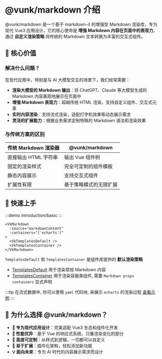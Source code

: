 # @vunk/markdown 介绍

@vunk/markdown 是一个基于 markdown-it 的增强型 Markdown 渲染库，专为现代 Vue3 应用设计。它的核心使命是 **增强 Markdown 内容在页面中的表现力**，通过 **自定义渲染策略** 将传统的 Markdown 文本转换为丰富的交互式组件。

## 🎯 核心价值

### 解决什么问题？

在现代应用中，特别是与 AI 大模型交互的场景下，我们经常需要：

- **渲染大模型的 Markdown 输出**：将 ChatGPT、Claude 等大模型生成的 Markdown 内容美观地展示在页面中
- **增强 Markdown 表现力**：超越传统 HTML 渲染，支持自定义组件、交互式元素
- **实时内容渲染**：支持流式渲染，适配打字机效果等动态展示需求
- **灵活的扩展能力**：根据业务需求定制特殊的 Markdown 语法和渲染效果

### 与传统方案的区别

| 传统 Markdown 渲染器 | @vunk/markdown |
|---------------------|----------------|
| 直接输出 HTML 字符串 | 输出 Vue 组件树 |
| 固定的渲染样式 | 完全可定制的组件模板 |
| 静态内容展示 | 支持交互式组件 |
| 扩展性有限 | 基于策略模式的无限扩展 |

## 🚀 快速上手

:::demo
introduction/basic
:::

```vue
<VkMarkdown
  :source="markdownContent"
  :containers="['echarts']"
>
  <VkTemplatesDefault />
  <VkTemplatesContainer />
</VkMarkdown>
```

`TemplatesDefault` 和 `TemplatesContainer` 是组件库提供的 **默认渲染策略**

+ [TemplatesDefault](https://github.com/EralChen/vunk-markdown/blob/master/packages/components/templates-default/src/index.vue) 用于渲染常规 Markdown 内容
+ [TemplatesContainer](https://github.com/EralChen/vunk-markdown/blob/master/packages/components/templates-container/src/index.vue) 用于渲染容器类组件, 需要 `Markdown props containers` 显式声明

:::tip
在流式数据中, 你可以使用 `yaml` 代码块, 来展示 `echarts` 的渲染过程
[查看示例](../../component/templates-container/+Page.md#basic)
:::

## 🌟 为什么选择 @vunk/markdown？

- **🎯 专为现代应用设计**：完美适配 Vue3 生态和组件化开发
- **🚀 性能优异**：基于 Vue 的响应式系统，只重渲染变化的部分
- **🎨 高度可定制**：从样式到逻辑，一切都可以自定义
- **🔌 易于扩展**：插件化架构，轻松添加新功能
- **💡 面向未来**：专为 AI 时代的内容展示需求而设计
